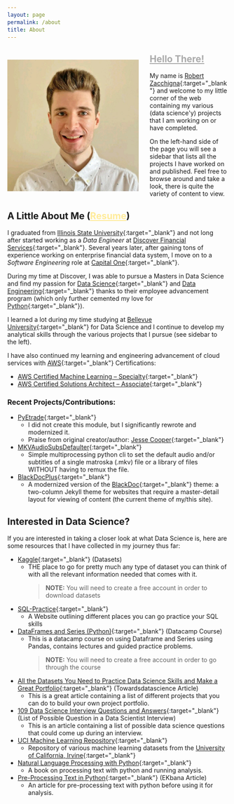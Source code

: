 ```yaml
---
layout: page
permalink: /about
title: About
---
```


<div>
    <p style="float: left; padding-right: 25px; margin-bottom: 0;"><img style="margin: 0 0 0;" src="/assets/images/Prof_Headshot.jpg" height="300" width="300" title="Robert Zacchigna"></p>
    <h2><a id="hello-there" style="color: #aaa;" target="_blank" href="https://c.tenor.com/DSG9ZID25nsAAAAC/hello-there-general-kenobi.gif">Hello There!</a></h2>
</div>

My name is [Robert Zacchigna](https://www.linkedin.com/in/robert-zacchigna){:target="_blank"} and welcome to my little corner 
of the web containing my various (data science'y) projects that I am working on or have completed.

On the left-hand side of the page you will see a sidebar that lists all the projects I have worked on and published. Feel 
free to browse around and take a look, there is quite the variety of content to view.

## A Little About Me (<a style="color: #ffeb99;" onMouseOver="this.style.color='#caad00'" onMouseOut="this.style.color='#ffeb99'" target="_blank" href="{{ site.baseurl }}assets/Zacchigna_Resume.pdf">Resume</a>)

I graduated from [Illinois State University](https://illinoisstate.edu/ "Go Redbirds!"){:target="_blank"} and not long after started working as a *Data Engineer* at 
[Discover Financial Services](https://www.discover.com/company/){:target="_blank"}. Several years later, after gaining tons
of experience working on enterprise financial data system, I move on to a *Software Engineering* role at [Capital One](https://www.capitalone.com/){:target="_blank"}.

During my time at Discover, I was able to pursue a Masters in Data Science and find my passion for [Data Science](https://en.wikipedia.org/wiki/Data_science){:target="_blank"} 
and [Data Engineering](https://www.springboard.com/library/data-engineering/job-description/){:target="_blank"} thanks to their employee advancement program (which only further cemented 
my love for [Python](https://www.python.org/about/ "Hail the Almighty Snake!"){:target="_blank"}).

I learned a lot during my time studying at [Bellevue University](https://www.bellevue.edu/){:target="_blank"} for Data Science 
and I continue to develop my analytical skills through the various projects that I pursue (see sidebar to the left).

I have also continued my learning and engineering advancement of cloud services with [AWS](https://aws.amazon.com/){:target="_blank"} Certifications:
* [AWS Certified Machine Learning – Specialty](https://www.credly.com/badges/8719d534-6f73-4bc6-92ee-1e7cda4ecb9f/linked_in_profile){:target="_blank"}
* [AWS Certified Solutions Architect – Associate](https://www.credly.com/badges/71fa38dc-a648-4f29-a775-8e9afb9e544d){:target="_blank"}

### Recent Projects/Contributions:
* [PyEtrade](https://github.com/jessecooper/pyetrade){:target="_blank"}
  * I did not create this module, but I significantly rewrote and modernized it.
  * Praise from original creator/author: [Jesse Cooper](https://github.com/jessecooper/pyetrade/pull/91#issuecomment-2067101750){:target="_blank"}
* [MKVAudioSubsDefaulter](https://github.com/Robert-Zacchigna/MKVAudioSubsDefaulter){:target="_blank"}
  * Simple multiprocessing python cli to set the default audio and/or subtitles of a single matroska (.mkv) file or a 
  library of files WITHOUT having to remux the file.
* [BlackDocPlus](https://github.com/Robert-Zacchigna/BlackDocPlus){:target="_blank"}
  * A modernized version of the [BlackDoc](https://github.com/Robert-Zacchigna/BlackDoc){:target="_blank"} theme: a two-column Jekyll theme for websites that 
  require a master-detail layout for viewing of content (the current theme of my/this site).

## Interested in Data Science?

If you are interested in taking a closer look at what Data Science is, here are some resources that I have collected in my journey thus far:

* [Kaggle](https://www.kaggle.com/){:target="_blank"} (Datasets)
  * THE place to go for pretty much any type of dataset you can think of with all the relevant information needed that comes with it.
    > **NOTE:** You will need to create a free account in order to download datasets
* [SQL-Practice](https://www.databasestar.com/sql-practice/){:target="_blank"}
  * A Website outlining different places you can go practice your SQL skills
* [DataFrames and Series (Python)](https://campus.datacamp.com/courses/exploratory-data-analysis-in-python/read-clean-and-validate?ex=1){:target="_blank"} (Datacamp Course)
  * This is a datacamp course on using Dataframe and Series using Pandas, contains lectures and guided practice problems.
    > **NOTE:** You will need to create a free account in order to go through the course
* [All the Datasets You Need to Practice Data Science Skills and Make a Great Portfolio](https://towardsdatascience.com/all-the-datasets-you-need-to-practice-data-science-skills-and-make-a-great-portfolio-74f2eb53b38a){:target="_blank"} (Towardsdatascience Article)
  * This is a great article containing a list of different projects that you can do to build your own project portfolio.
* [109 Data Science Interview Questions and Answers](https://www.springboard.com/blog/data-science/data-science-interview-questions/){:target="_blank"} (List of Possible Question in a Data Scientist Interview)
  * This is an article containing a list of possible data science questions that could come up during an interview.
* [UCI Machine Learning Repository](https://archive.ics.uci.edu/ml/datasets.php){:target="_blank"}
  * Repository of various machine learning datasets from the [University of California, Irvine](https://uci.edu/){:target="_blank"}
* [Natural Language Processing with Python](https://www.nltk.org/book/){:target="_blank"}
  * A book on processing text with python and running analysis.
* [Pre-Processing Text in Python](https://blog.ekbana.com/pre-processing-text-in-python-ad13ea544dae){:target="_blank"} (EKbana Article)
  * An article for pre-processing text with python before using it for analysis.